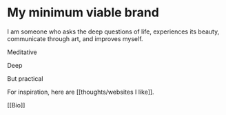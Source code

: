 # My minimum viable brand

I am someone who asks the deep questions of life, experiences its beauty, communicate through art, and improves myself.

Meditative

Deep

But practical

For inspiration, here are [[thoughts/websites I like]].

[[Bio]]

